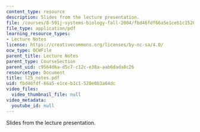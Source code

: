 ```yaml
---
content_type: resource
description: Slides from the lecture presentation.
file: /courses/8-591j-systems-biology-fall-2004/fbd46fdf66a5e1ceb1c1528e0b3a64dc_l25_notes.pdf
file_type: application/pdf
learning_resource_types:
- Lecture Notes
license: https://creativecommons.org/licenses/by-nc-sa/4.0/
ocw_type: OCWFile
parent_title: Lecture Notes
parent_type: CourseSection
parent_uid: c9564d6a-d5c7-c12c-e38a-aab6dada0c26
resourcetype: Document
title: l25_notes.pdf
uid: fbd46fdf-66a5-e1ce-b1c1-528e0b3a64dc
video_files:
  video_thumbnail_file: null
video_metadata:
  youtube_id: null
---
```

Slides from the lecture presentation.